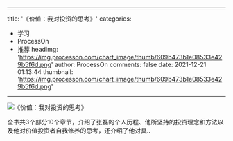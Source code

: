 
---
title: '《价值：我对投资的思考》'
categories: 
 - 学习
 - ProcessOn
 - 推荐
headimg: 'https://img.processon.com/chart_image/thumb/609b473b1e08533e429b5f6d.png'
author: ProcessOn
comments: false
date: 2021-12-21 01:13:44
thumbnail: 'https://img.processon.com/chart_image/thumb/609b473b1e08533e429b5f6d.png'
---

<div>   
<img class="thumb" alt="《价值：我对投资的思考》" src="https://img.processon.com/chart_image/thumb/609b473b1e08533e429b5f6d.png" referrerpolicy="no-referrer">
<p>全书共3个部分10个章节，介绍了张磊的个人历程、他所坚持的投资理念和方法以及他对价值投资者自我修养的思考，还介绍了他对具..</p>  
</div>
            
